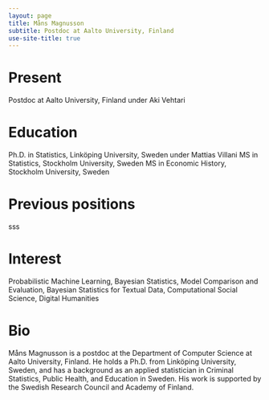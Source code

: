 ```yaml
---
layout: page
title: Måns Magnusson
subtitle: Postdoc at Aalto University, Finland
use-site-title: true
---
```



# Present
Postdoc at Aalto University, Finland under Aki Vehtari

# Education
Ph.D. in Statistics, Linköping University, Sweden under Mattias Villani
MS in Statistics, Stockholm University, Sweden
MS in Economic History, Stockholm University, Sweden

# Previous positions
sss

# Interest
Probabilistic Machine Learning, Bayesian Statistics, Model Comparison and Evaluation, Bayesian Statistics for Textual Data, Computational Social Science, Digital Humanities

# Bio
Måns Magnusson is a postdoc at the Department of Computer Science at Aalto University, Finland. He holds a Ph.D. from Linköping University, Sweden, and has a background as an applied statistician in Criminal Statistics, Public Health, and Education in Sweden. His work is supported by the Swedish Research Council and Academy of Finland.
